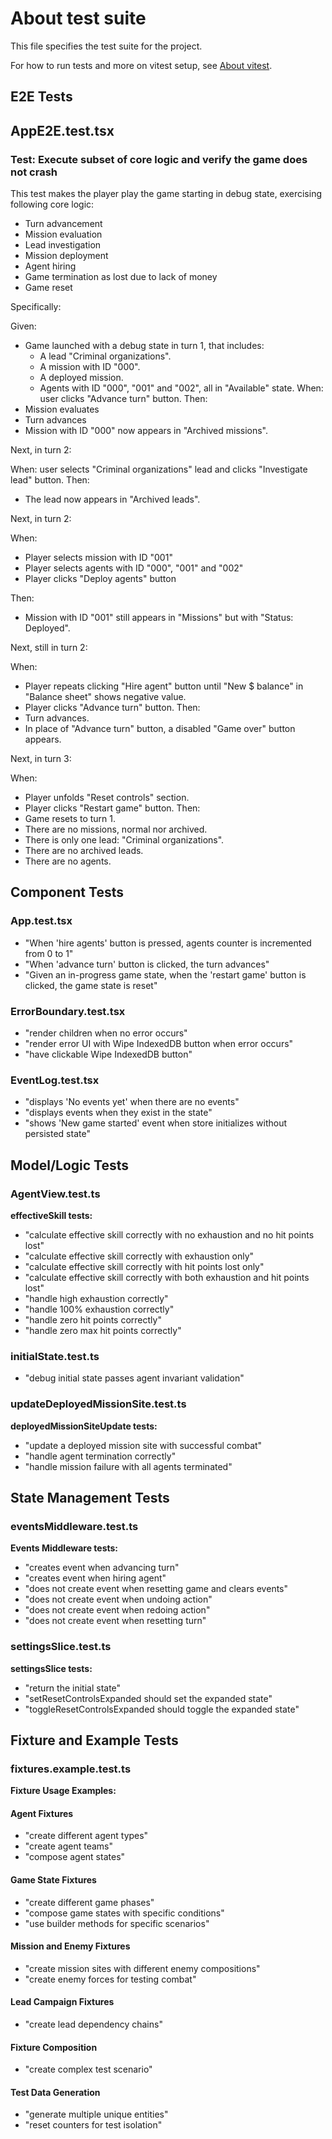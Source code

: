 # About test suite

This file specifies the test suite for the project.

For how to run tests and more on vitest setup, see [About vitest](../setup/about_vitest.md).

## E2E Tests

## AppE2E.test.tsx

### Test: Execute subset of core logic and verify the game does not crash

This test makes the player play the game starting in debug state, exercising following core logic:

- Turn advancement
- Mission evaluation
- Lead investigation
- Mission deployment
- Agent hiring
- Game termination as lost due to lack of money
- Game reset

Specifically:

Given:
- Game launched with a debug state in turn 1, that includes:
  - A lead "Criminal organizations".
  - A mission with ID "000".
  - A deployed mission.
  - Agents with ID "000", "001" and "002", all in "Available" state.
When: user clicks "Advance turn" button.
Then:
- Mission evaluates
- Turn advances
- Mission with ID "000" now appears in "Archived missions".

Next, in turn 2:

When: user selects "Criminal organizations" lead and clicks "Investigate lead" button.
Then:
- The lead now appears in "Archived leads".

Next, in turn 2:

When:
- Player selects mission with ID "001"
- Player selects agents with ID "000", "001" and "002"
- Player clicks "Deploy agents" button

Then:
- Mission with ID "001" still appears in "Missions" but with "Status: Deployed".

Next, still in turn 2:

When:
- Player repeats clicking "Hire agent" button until "New $ balance" in "Balance sheet" shows negative value.
- Player clicks "Advance turn" button.
Then:
- Turn advances.
- In place of "Advance turn" button, a disabled "Game over" button appears.

Next, in turn 3:

When:
- Player unfolds "Reset controls" section.
- Player clicks "Restart game" button.
Then:
- Game resets to turn 1.
- There are no missions, normal nor archived.
- There is only one lead: "Criminal organizations".
- There are no archived leads.
- There are no agents.

## Component Tests

### App.test.tsx

- "When 'hire agents' button is pressed, agents counter is incremented from 0 to 1"
- "When 'advance turn' button is clicked, the turn advances"
- "Given an in-progress game state, when the 'restart game' button is clicked, the game state is reset"

### ErrorBoundary.test.tsx

- "render children when no error occurs"
- "render error UI with Wipe IndexedDB button when error occurs"
- "have clickable Wipe IndexedDB button"

### EventLog.test.tsx

- "displays 'No events yet' when there are no events"
- "displays events when they exist in the state"
- "shows 'New game started' event when store initializes without persisted state"

## Model/Logic Tests

### AgentView.test.ts

**effectiveSkill tests:**
- "calculate effective skill correctly with no exhaustion and no hit points lost"
- "calculate effective skill correctly with exhaustion only"
- "calculate effective skill correctly with hit points lost only"
- "calculate effective skill correctly with both exhaustion and hit points lost"
- "handle high exhaustion correctly"
- "handle 100% exhaustion correctly"
- "handle zero hit points correctly"
- "handle zero max hit points correctly"

### initialState.test.ts

- "debug initial state passes agent invariant validation"

### updateDeployedMissionSite.test.ts

**deployedMissionSiteUpdate tests:**
- "update a deployed mission site with successful combat"
- "handle agent termination correctly"
- "handle mission failure with all agents terminated"

## State Management Tests

### eventsMiddleware.test.ts

**Events Middleware tests:**
- "creates event when advancing turn"
- "creates event when hiring agent"
- "does not create event when resetting game and clears events"
- "does not create event when undoing action"
- "does not create event when redoing action"
- "does not create event when resetting turn"

### settingsSlice.test.ts

**settingsSlice tests:**
- "return the initial state"
- "setResetControlsExpanded should set the expanded state"
- "toggleResetControlsExpanded should toggle the expanded state"

## Fixture and Example Tests

### fixtures.example.test.ts

**Fixture Usage Examples:**

#### Agent Fixtures

- "create different agent types"
- "create agent teams"
- "compose agent states"

#### Game State Fixtures

- "create different game phases"
- "compose game states with specific conditions"
- "use builder methods for specific scenarios"

#### Mission and Enemy Fixtures

- "create mission sites with different enemy compositions"
- "create enemy forces for testing combat"

#### Lead Campaign Fixtures

- "create lead dependency chains"

#### Fixture Composition

- "create complex test scenario"

#### Test Data Generation

- "generate multiple unique entities"
- "reset counters for test isolation"

